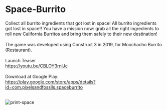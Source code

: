 # Space-Burrito
Collect all burrito ingredients that got lost in space! All burrito ingredients got lost in space!!  You have a mission now: grab all the right ingredients to roll new California Burritos and bring them safely to their new destination!<br><br>
The game was developed using Construct 3 in 2019, for Moochacho Burrito (Restaurant).<br><br>
Launch Teaser<br>
https://youtu.be/CBLOY3rnlJc
<br><br>
Download at Google Play:<br>
https://play.google.com/store/apps/details?id=com.pixelsandfossils.spaceburrito<br><br>

![print-space](https://github.com/Pixelikas/Space-Burrito/assets/67108278/451cf778-1b4b-4237-a962-8b61c09f81a4)

